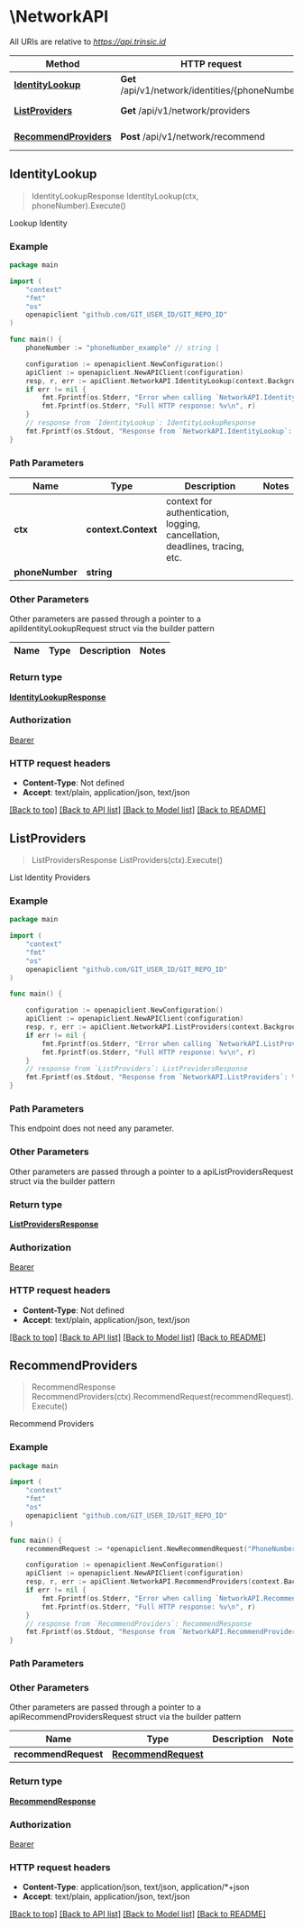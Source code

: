 # \NetworkAPI

All URIs are relative to *https://api.trinsic.id*

Method | HTTP request | Description
------------- | ------------- | -------------
[**IdentityLookup**](NetworkAPI.md#IdentityLookup) | **Get** /api/v1/network/identities/{phoneNumber} | Lookup Identity
[**ListProviders**](NetworkAPI.md#ListProviders) | **Get** /api/v1/network/providers | List Identity Providers
[**RecommendProviders**](NetworkAPI.md#RecommendProviders) | **Post** /api/v1/network/recommend | Recommend Providers



## IdentityLookup

> IdentityLookupResponse IdentityLookup(ctx, phoneNumber).Execute()

Lookup Identity



### Example

```go
package main

import (
	"context"
	"fmt"
	"os"
	openapiclient "github.com/GIT_USER_ID/GIT_REPO_ID"
)

func main() {
	phoneNumber := "phoneNumber_example" // string | 

	configuration := openapiclient.NewConfiguration()
	apiClient := openapiclient.NewAPIClient(configuration)
	resp, r, err := apiClient.NetworkAPI.IdentityLookup(context.Background(), phoneNumber).Execute()
	if err != nil {
		fmt.Fprintf(os.Stderr, "Error when calling `NetworkAPI.IdentityLookup``: %v\n", err)
		fmt.Fprintf(os.Stderr, "Full HTTP response: %v\n", r)
	}
	// response from `IdentityLookup`: IdentityLookupResponse
	fmt.Fprintf(os.Stdout, "Response from `NetworkAPI.IdentityLookup`: %v\n", resp)
}
```

### Path Parameters


Name | Type | Description  | Notes
------------- | ------------- | ------------- | -------------
**ctx** | **context.Context** | context for authentication, logging, cancellation, deadlines, tracing, etc.
**phoneNumber** | **string** |  | 

### Other Parameters

Other parameters are passed through a pointer to a apiIdentityLookupRequest struct via the builder pattern


Name | Type | Description  | Notes
------------- | ------------- | ------------- | -------------


### Return type

[**IdentityLookupResponse**](IdentityLookupResponse.md)

### Authorization

[Bearer](../README.md#Bearer)

### HTTP request headers

- **Content-Type**: Not defined
- **Accept**: text/plain, application/json, text/json

[[Back to top]](#) [[Back to API list]](../README.md#documentation-for-api-endpoints)
[[Back to Model list]](../README.md#documentation-for-models)
[[Back to README]](../README.md)


## ListProviders

> ListProvidersResponse ListProviders(ctx).Execute()

List Identity Providers



### Example

```go
package main

import (
	"context"
	"fmt"
	"os"
	openapiclient "github.com/GIT_USER_ID/GIT_REPO_ID"
)

func main() {

	configuration := openapiclient.NewConfiguration()
	apiClient := openapiclient.NewAPIClient(configuration)
	resp, r, err := apiClient.NetworkAPI.ListProviders(context.Background()).Execute()
	if err != nil {
		fmt.Fprintf(os.Stderr, "Error when calling `NetworkAPI.ListProviders``: %v\n", err)
		fmt.Fprintf(os.Stderr, "Full HTTP response: %v\n", r)
	}
	// response from `ListProviders`: ListProvidersResponse
	fmt.Fprintf(os.Stdout, "Response from `NetworkAPI.ListProviders`: %v\n", resp)
}
```

### Path Parameters

This endpoint does not need any parameter.

### Other Parameters

Other parameters are passed through a pointer to a apiListProvidersRequest struct via the builder pattern


### Return type

[**ListProvidersResponse**](ListProvidersResponse.md)

### Authorization

[Bearer](../README.md#Bearer)

### HTTP request headers

- **Content-Type**: Not defined
- **Accept**: text/plain, application/json, text/json

[[Back to top]](#) [[Back to API list]](../README.md#documentation-for-api-endpoints)
[[Back to Model list]](../README.md#documentation-for-models)
[[Back to README]](../README.md)


## RecommendProviders

> RecommendResponse RecommendProviders(ctx).RecommendRequest(recommendRequest).Execute()

Recommend Providers



### Example

```go
package main

import (
	"context"
	"fmt"
	"os"
	openapiclient "github.com/GIT_USER_ID/GIT_REPO_ID"
)

func main() {
	recommendRequest := *openapiclient.NewRecommendRequest("PhoneNumber_example") // RecommendRequest |  (optional)

	configuration := openapiclient.NewConfiguration()
	apiClient := openapiclient.NewAPIClient(configuration)
	resp, r, err := apiClient.NetworkAPI.RecommendProviders(context.Background()).RecommendRequest(recommendRequest).Execute()
	if err != nil {
		fmt.Fprintf(os.Stderr, "Error when calling `NetworkAPI.RecommendProviders``: %v\n", err)
		fmt.Fprintf(os.Stderr, "Full HTTP response: %v\n", r)
	}
	// response from `RecommendProviders`: RecommendResponse
	fmt.Fprintf(os.Stdout, "Response from `NetworkAPI.RecommendProviders`: %v\n", resp)
}
```

### Path Parameters



### Other Parameters

Other parameters are passed through a pointer to a apiRecommendProvidersRequest struct via the builder pattern


Name | Type | Description  | Notes
------------- | ------------- | ------------- | -------------
 **recommendRequest** | [**RecommendRequest**](RecommendRequest.md) |  | 

### Return type

[**RecommendResponse**](RecommendResponse.md)

### Authorization

[Bearer](../README.md#Bearer)

### HTTP request headers

- **Content-Type**: application/json, text/json, application/*+json
- **Accept**: text/plain, application/json, text/json

[[Back to top]](#) [[Back to API list]](../README.md#documentation-for-api-endpoints)
[[Back to Model list]](../README.md#documentation-for-models)
[[Back to README]](../README.md)

